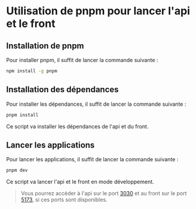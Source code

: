 # Utilisation de pnpm pour lancer l'api et le front

## Installation de pnpm

Pour installer pnpm, il suffit de lancer la commande suivante :

```bash
npm install -g pnpm
```

## Installation des dépendances

Pour installer les dépendances, il suffit de lancer la commande suivante :

```bash
pnpm install
```

Ce script va installer les dépendances de l'api et du front.

## Lancer les applications

Pour lancer les applications, il suffit de lancer la commande suivante :

```bash
pnpm dev
```

Ce script va lancer l'api et le front en mode développement.

> Vous pourrez accéder à l'api sur le port [3030](http://localhost:3030/api/v1) et au front sur le port [5173](http://localhost:5173), si ces ports sont disponibles.

